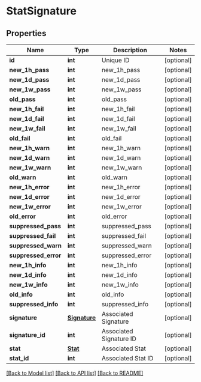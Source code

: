 # StatSignature

## Properties
Name | Type | Description | Notes
------------ | ------------- | ------------- | -------------
**id** | **int** | Unique ID | [optional] 
**new_1h_pass** | **int** | new_1h_pass | [optional] 
**new_1d_pass** | **int** | new_1d_pass | [optional] 
**new_1w_pass** | **int** | new_1w_pass | [optional] 
**old_pass** | **int** | old_pass | [optional] 
**new_1h_fail** | **int** | new_1h_fail | [optional] 
**new_1d_fail** | **int** | new_1d_fail | [optional] 
**new_1w_fail** | **int** | new_1w_fail | [optional] 
**old_fail** | **int** | old_fail | [optional] 
**new_1h_warn** | **int** | new_1h_warn | [optional] 
**new_1d_warn** | **int** | new_1d_warn | [optional] 
**new_1w_warn** | **int** | new_1w_warn | [optional] 
**old_warn** | **int** | old_warn | [optional] 
**new_1h_error** | **int** | new_1h_error | [optional] 
**new_1d_error** | **int** | new_1d_error | [optional] 
**new_1w_error** | **int** | new_1w_error | [optional] 
**old_error** | **int** | old_error | [optional] 
**suppressed_pass** | **int** | suppressed_pass | [optional] 
**suppressed_fail** | **int** | suppressed_fail | [optional] 
**suppressed_warn** | **int** | suppressed_warn | [optional] 
**suppressed_error** | **int** | suppressed_error | [optional] 
**new_1h_info** | **int** | new_1h_info | [optional] 
**new_1d_info** | **int** | new_1d_info | [optional] 
**new_1w_info** | **int** | new_1w_info | [optional] 
**old_info** | **int** | old_info | [optional] 
**suppressed_info** | **int** | suppressed_info | [optional] 
**signature** | [**Signature**](Signature.md) | Associated Signature | [optional] 
**signature_id** | **int** | Associated Signature ID | [optional] 
**stat** | [**Stat**](Stat.md) | Associated Stat | [optional] 
**stat_id** | **int** | Associated Stat ID | [optional] 

[[Back to Model list]](../README.md#documentation-for-models) [[Back to API list]](../README.md#documentation-for-api-endpoints) [[Back to README]](../README.md)


